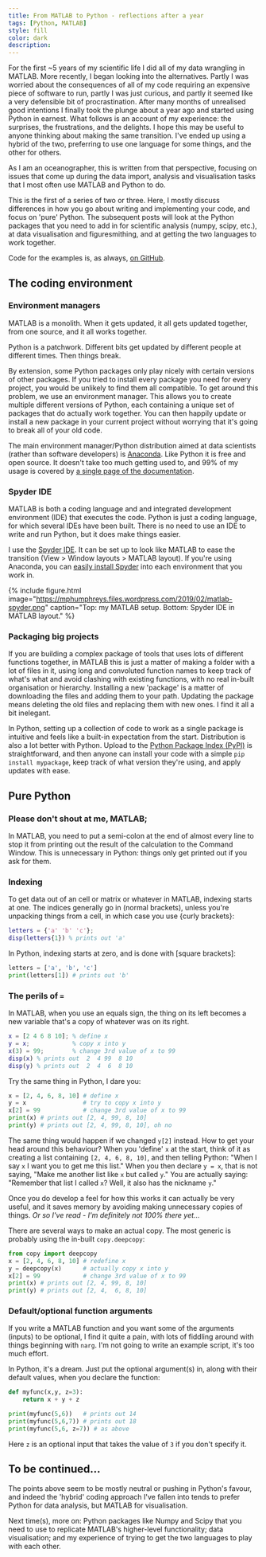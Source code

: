 ```yaml
---
title: From MATLAB to Python - reflections after a year
tags: [Python, MATLAB]
style: fill
color: dark
description:
---
```


For the first ~5 years of my scientific life I did all of my data wrangling in MATLAB. More recently, I began looking into the alternatives. Partly I was worried about the consequences of all of my code requiring an expensive piece of software to run, partly I was just curious, and partly it seemed like a very defensible bit of procrastination. After many months of unrealised good intentions I finally took the plunge about a year ago and started using Python in earnest. What follows is an account of my experience: the surprises, the frustrations, and the delights. I hope this may be useful to anyone thinking about making the same transition. I've ended up using a hybrid of the two, preferring to use one language for some things, and the other for others.

As I am an oceanographer, this is written from that perspective, focusing on issues that come up during the data import, analysis and visualisation tasks that I most often use MATLAB and Python to do.

This is the first of a series of two or three. Here, I mostly discuss differences in how you go about writing and implementing your code, and focus on 'pure' Python. The subsequent posts will look at the Python packages that you need to add in for scientific analysis (numpy, scipy, etc.), at data visualisation and figuresmithing, and at getting the two languages to work together.

Code for the examples is, as always, [on GitHub](https://github.com/mvdh7/mvdh-xyz).

## The coding environment

### Environment managers

MATLAB is a monolith. When it gets updated, it all gets updated together, from one source, and it all works together.

Python is a patchwork. Different bits get updated by different people at different times. Then things break.

By extension, some Python packages only play nicely with certain versions of other packages. If you tried to install every package you need for every project, you would be unlikely to find them all compatible. To get around this problem, we use an environment manager. This allows you to create multiple different versions of Python, each containing a unique set of packages that do actually work together. You can then happily update or install a new package in your current project without worrying that it's going to break all of your old code.

The main environment manager/Python distribution aimed at data scientists (rather than software developers) is [Anaconda](https://www.anaconda.com/). Like Python it is free and open source. It doesn't take too much getting used to, and 99% of my usage is covered by [a single page of the documentation](https://conda.io/projects/conda/en/latest/user-guide/tasks/manage-environments.html).

### Spyder IDE

MATLAB is both a coding language and and integrated development environment (IDE) that executes the code. Python is just a coding language, for which several IDEs have been built. There is no need to use an IDE to write and run Python, but it does make things easier.

I use the [Spyder IDE](https://www.spyder-ide.org/). It can be set up to look like MATLAB to ease the transition (View > Window layouts > MATLAB layout). If you're using Anaconda, you can [easily install Spyder](https://anaconda.org/anaconda/spyder) into each environment that you work in.

{% include figure.html image="https://mphumphreys.files.wordpress.com/2019/02/matlab-spyder.png" caption="Top: my MATLAB setup. Bottom: Spyder IDE in MATLAB layout." %}

### Packaging big projects

If you are building a complex package of tools that uses lots of different functions together, in MATLAB this is just a matter of making a folder with a lot of files in it, using long and convoluted function names to keep track of what's what and avoid clashing with existing functions, with no real in-built organisation or hierarchy. Installing a new 'package' is a matter of downloading the files and adding them to your path. Updating the package means deleting the old files and replacing them with new ones. I find it all a bit inelegant.

In Python, setting up a collection of code to work as a single package is intuitive and feels like a built-in expectation from the start. Distribution is also a lot better with Python. Upload to the [Python Package Index (PyPI)](https://pypi.org/) is straightforward, and then anyone can install your code with a simple `pip install mypackage`, keep track of what version they're using, and apply updates with ease.

## Pure Python

### Please don't shout at me, MATLAB;

In MATLAB, you need to put a semi-colon at the end of almost every line to stop it from printing out the result of the calculation to the Command Window. This is unnecessary in Python: things only get printed out if you ask for them.

### Indexing

To get data out of an cell or matrix or whatever in MATLAB, indexing starts at one. The indices generally go in (normal brackets), unless you're unpacking things from a cell, in which case you use {curly brackets}:

```matlab
letters = {'a' 'b' 'c'};
disp(letters{1}) % prints out 'a'
```

In Python, indexing starts at zero, and is done with [square brackets]:

```python
letters = ['a', 'b', 'c']
print(letters[1]) # prints out 'b'
```

### The perils of `=`

In MATLAB, when you use an equals sign, the thing on its left becomes a new variable that's a copy of whatever was on its right.

```matlab
x = [2 4 6 8 10]; % define x
y = x;            % copy x into y
x(3) = 99;        % change 3rd value of x to 99
disp(x) % prints out  2  4 99  8 10
disp(y) % prints out  2  4  6  8 10
```

Try the same thing in Python, I dare you:

```python
x = [2, 4, 6, 8, 10] # define x
y = x                # try to copy x into y
x[2] = 99            # change 3rd value of x to 99
print(x) # prints out [2, 4, 99, 8, 10]
print(y) # prints out [2, 4, 99, 8, 10], oh no
```

The same thing would happen if we changed `y[2]` instead. How to get your head around this behaviour? When you 'define' `x` at the start, think of it as creating a list containing `[2, 4, 6, 8, 10]`, and then telling Python: "When I say `x` I want you to get me this list." When you then declare `y = x`, that is not saying, "Make me another list like `x` but called `y`." You are actually saying: "Remember that list I called `x`? Well, it also has the nickname `y`."

Once you do develop a feel for how this works it can actually be very useful, and it saves memory by avoiding making unnecessary copies of things. *Or so I've read - I'm definitely not 100% there yet...*

There are several ways to make an actual copy. The most generic is probably using the in-built `copy.deepcopy`:

```python
from copy import deepcopy
x = [2, 4, 6, 8, 10] # redefine x
y = deepcopy(x)      # actually copy x into y
x[2] = 99            # change 3rd value of x to 99
print(x) # prints out [2, 4, 99, 8, 10]
print(y) # prints out [2, 4,  6, 8, 10]
```

### Default/optional function arguments

If you write a MATLAB function and you want some of the arguments (inputs) to be optional, I find it quite a pain, with lots of fiddling around with things beginning with `narg`. I'm not going to write an example script, it's too much effort.

In Python, it's a dream. Just put the optional argument(s) in, along with their default values, when you declare the function:

```python
def myfunc(x,y, z=3):
    return x + y + z

print(myfunc(5,6))   # prints out 14
print(myfunc(5,6,7)) # prints out 18
print(myfunc(5,6, z=7)) # as above
```

Here `z` is an optional input that takes the value of `3` if you don't specify it.

## To be continued...

The points above seem to be mostly neutral or pushing in Python's favour, and indeed the 'hybrid' coding approach I've fallen into tends to prefer Python for data analysis, but MATLAB for visualisation.

Next time(s), more on: Python packages like Numpy and Scipy that you need to use to replicate MATLAB's higher-level functionality; data visualisation; and my experience of trying to get the two languages to play with each other.
